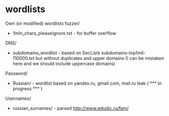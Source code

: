 # wordlists
Own (or modified) wordlists
fuzzer/ 
- 1mln_chars_pleaseignore.txt - for buffer overflow

DNS/
- subdomains_wordlist - based on SecLists subdomains-top1mil-110000.txt but without duplicates and upper domains (I can be mistaken here and we should include uppercase domains)

Password/
- Russian/ - wordlist based on yandex.ru, gmail.com, mail.ru leak ( *** in progress *** )

Usernames/
- russian_surnames/ - parsed http://www.edudic.ru/fam/
